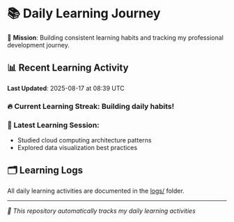 # 📚 Daily Learning Journey

🎯 **Mission**: Building consistent learning habits and tracking my professional development journey.

## 📊 Recent Learning Activity

**Last Updated**: 2025-08-17 at 08:39 UTC

### 🔥 Current Learning Streak: Building daily habits!

### 📝 Latest Learning Session:
- Studied cloud computing architecture patterns
- Explored data visualization best practices

## 🗂️ Learning Logs

All daily learning activities are documented in the [logs/](./logs/) folder.

---
*🤖 This repository automatically tracks my daily learning activities*
